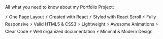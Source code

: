 All what you need to know about my Portfolio Project:

⚡️ One Page Layout
⚡️ Created with React
⚡️ Styled with React Scroll
⚡️ Fully Responsive
⚡️ Valid HTML5 & CSS3
⚡️ Lightweight
⚡️ Awesome Animations
⚡️ Clear Code
⚡️ Well organized documentation
⚡️ Minimal & Modern Design
